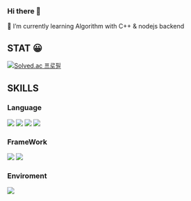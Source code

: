 ### Hi there 👋

<!--
**Green-grape/Green-grape** is a ✨ _special_ ✨ repository because its `README.md` (this file) appears on your GitHub profile.

Here are some ideas to get you started:

- 🔭 I’m currently working on ...
- 🌱 I’m currently learning ...
- 👯 I’m looking to collaborate on ...
- 🤔 I’m looking for help with ...
- 💬 Ask me about ...
- 📫 How to reach me: ...
- 😄 Pronouns: ...
- ⚡ Fun fact: ...
-->

🌱 I’m currently learning Algorithm with C++ & nodejs backend

<h2>STAT 😀</h2>

[![Solved.ac
프로필](http://mazassumnida.wtf/api/v2/generate_badge?boj=yhkim137)](https://solved.ac/yhkim137)

<h2>SKILLS</h2>
  <h3>Language</h3>
  <p>
    <img src="https://img.shields.io/badge/C++-00599C.svg?&style=for-the-badge&logo=C++&logoColor=white">
    <img src="https://img.shields.io/badge/JavaScript-f7df1e.svg?&style=for-the-badge&logo=JavaScript&logoColor=white">
    <img src="https://img.shields.io/badge/typescript-%23007ACC.svg?style=for-the-badge&logo=typescript&logoColor=white">
    <img src="https://img.shields.io/badge/Python-3776AB.svg?style=for-the-badge&logo=Python&logoColor=white">
  </p>
  <h3>FrameWork</h3>
  <p>
    <img src="https://img.shields.io/badge/express.js-%23404d59.svg?style=for-the-badge&logo=express&logoColor=%2361DAFB">
    <img src="https://img.shields.io/badge/nestjs-%23E0234E.svg?style=for-the-badge&logo=nestjs&logoColor=white">
  </p>
  <h3>Enviroment</h3>
  <p>
    <img src="https://img.shields.io/badge/Node.js-339933.svg?&style=for-the-badge&logo=Node.js&logoColor=white">
  </p>
  

